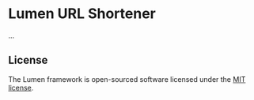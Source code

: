 # Lumen URL Shortener

...

## License

The Lumen framework is open-sourced software licensed under the [MIT license](https://opensource.org/licenses/MIT).
